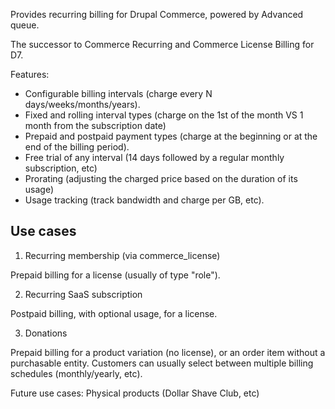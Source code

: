 Provides recurring billing for Drupal Commerce, powered by Advanced queue.

The successor to Commerce Recurring and Commerce License Billing for D7.

Features:
- Configurable billing intervals (charge every N days/weeks/months/years).
- Fixed and rolling interval types (charge on the 1st of the month VS 1 month from the subscription date)
- Prepaid and postpaid payment types (charge at the beginning or at the end of the billing period).
- Free trial of any interval (14 days followed by a regular monthly subscription, etc)
- Prorating (adjusting the charged price based on the duration of its usage)
- Usage tracking (track bandwidth and charge per GB, etc).

## Use cases

1) Recurring membership (via commerce_license)

Prepaid billing for a license (usually of type "role").

2) Recurring SaaS subscription

Postpaid billing, with optional usage, for a license.

3) Donations

Prepaid billing for a product variation (no license), or an order item without a purchasable entity.
Customers can usually select between multiple billing schedules (monthly/yearly, etc).

Future use cases: Physical products (Dollar Shave Club, etc)
